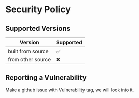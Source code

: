 # Security Policy

## Supported Versions

| Version | Supported          |
| ------- | ------------------ |
| built from source   | :white_check_mark: |
| from other source   | :x: |

## Reporting a Vulnerability

Make a github issue with Vulnerability tag, we will look into it.
